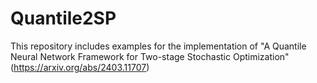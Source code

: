 # Quantile2SP

This repository includes examples for the implementation of "A Quantile Neural Network Framework for Two-stage Stochastic Optimization" (https://arxiv.org/abs/2403.11707)
